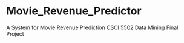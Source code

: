 # Movie_Revenue_Predictor

A System for Movie Revenue Prediction
CSCI 5502 Data Mining Final Project
